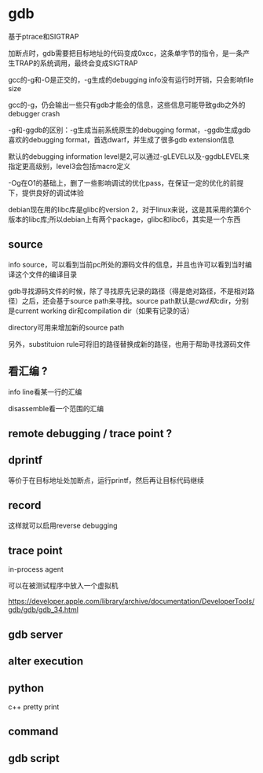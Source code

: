 # gdb
基于ptrace和SIGTRAP

加断点时，gdb需要把目标地址的代码变成0xcc，这条单字节的指令，是一条产生TRAP的系统调用，最终会变成SIGTRAP

gcc的-g和-O是正交的，-g生成的debugging info没有运行时开销，只会影响file size

gcc的-g，仍会输出一些只有gdb才能会的信息，这些信息可能导致gdb之外的debugger crash

-g和-ggdb的区别：-g生成当前系统原生的debugging format，-ggdb生成gdb喜欢的debugging format，首选dwarf，并生成了很多gdb extension信息

默认的debugging information level是2,可以通过-gLEVEL以及-ggdbLEVEL来指定更高级别，level3会包括macro定义

-Og在O1的基础上，删了一些影响调试的优化pass，在保证一定的优化的前提下，提供良好的调试体验

debian现在用的libc库是glibc的version 2，对于linux来说，这是其采用的第6个版本的libc库;所以debian上有两个package，glibc和libc6，其实是一个东西

## source
info source，可以看到当前pc所处的源码文件的信息，并且也许可以看到当时编译这个文件的编译目录

gdb寻找源码文件的时候，除了寻找原先记录的路径（得是绝对路径，不是相对路径）之后，还会基于source path来寻找。source path默认是$cwd和$cdir，分别是current working dir和compilation dir（如果有记录的话）

directory可用来增加新的source path

另外，substituion rule可将旧的路径替换成新的路径，也用于帮助寻找源码文件

## 看汇编 ?
info line看某一行的汇编

disassemble看一个范围的汇编

## remote debugging / trace point ?


## dprintf
等价于在目标地址处加断点，运行printf，然后再让目标代码继续

## record
这样就可以启用reverse debugging

## trace point
in-process agent

可以在被测试程序中放入一个虚拟机

https://developer.apple.com/library/archive/documentation/DeveloperTools/gdb/gdb/gdb_34.html

## gdb server

## alter execution

## python

c++ pretty print

## command

## gdb script

